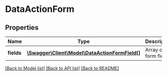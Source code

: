 # DataActionForm

## Properties
Name | Type | Description | Notes
------------ | ------------- | ------------- | -------------
**fields** | [**\Swagger\Client\Model\DataActionFormField[]**](DataActionFormField.md) | Array of form fields. | [optional] 

[[Back to Model list]](../README.md#documentation-for-models) [[Back to API list]](../README.md#documentation-for-api-endpoints) [[Back to README]](../README.md)


